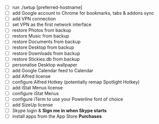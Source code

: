 - [ ] run ./setup [preferred-hostname]
- [ ] add Google account to Chrome for bookmarks, tabs &amp; addons sync
- [ ] add VPN connection
- [ ] set VPN as the first network interface
- [ ] restore Photos from backup
- [ ] restore Music from backup
- [ ] restore Documents from backup
- [ ] restore Desktop from backup
- [ ] restore Downloads from backup
- [ ] restore Stickies.db from backup
- [ ] personalise Desktop wallpaper
- [ ] add Google Calendar feed to Calendar
- [ ] add Alfred license
- [ ] configure Alfred Hotkey (potentially remap Spotlight Hotkey)
- [ ] add iStat Menus license
- [ ] configure iStat Menus
- [ ] configure iTerm to use your Powerline font of choice
- [ ] add SizeUp license
- [ ] Skype login &amp; **Sign me in when Skype starts**
- [ ] install apps from the App Store **Purchases**
